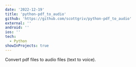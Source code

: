 ```yaml
---
date: '2022-12-19'
title: 'python-pdf_to_audio'
github: 'https://github.com/scottgriv/python-pdf_to_audio'
external: ''
android: ''
ios: ''
tech:
  - Python
showInProjects: true
---
```


Convert pdf files to audio files (text to voice).
